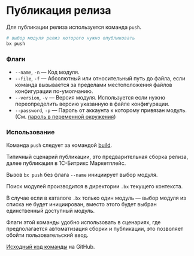 # Публикация релиза

Для публикации релиза используется команда `push`.

```bash
# выбор модуля релиз которого нужно опубликовать
bx push
```

### Флаги

- `--name`, `-n` &mdash; Код модуля.
- `--file`, `-f` &mdash; Абсолютный или относительный путь до файла, если команда вызывается за пределами местоположения файлов конфигурации по-умолчанию.
- `--version`, `-v` &mdash; Версия модуля. Используется если нужно переопределить версию указанную в файле конфигурации.
- `--password`, `-p` &mdash; Пароль от аккаунта к которому привязан модуль. (См. [пароль в переменной окружения](configuration/password.md))

### Использование

Команда `push` следует за командой [build](usage/build).

Типичный сценарий публикации, это предварительная сборка релиза, далее публикация в 1С-Битрикс Маркетплейс.

Вызов `bx push` без флага `--name` инициирует выбор модуля.

Поиск модулей производится в директории `.bx` текущего контекста.

В случае если в каталоге `.bx` только один модуль &mdash; выбор модуля из списка не будет инициирован,
вместо этого будет выбран единственный доступный модуль.

Флаги этой команды удобно использовать в сценариях, где предполагается автоматизация сборки и публикации, 
это позволяет обойти пользовательский ввод.

[Исходный код команды](https://github.com/pixel365/bx/blob/main/cmd/push/push.go) на GitHub.
